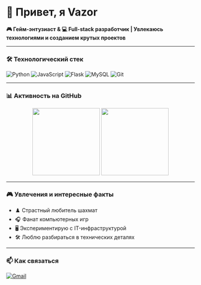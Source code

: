 # 👋 Привет, я Vazor 

**🎮 Гейм-энтузиаст & 💻 Full-stack разработчик | Увлекаюсь технологиями и созданием крутых проектов**

---

### 🛠️ Технологический стек
<p align="left">
  <img src="https://img.shields.io/badge/Python-3776AB?style=for-the-badge&logo=python&logoColor=white" alt="Python">
  <img src="https://img.shields.io/badge/JavaScript-F7DF1E?style=for-the-badge&logo=javascript&logoColor=black" alt="JavaScript">
  <img src="https://img.shields.io/badge/Flask-000000?style=for-the-badge&logo=flask&logoColor=white" alt="Flask">
  <img src="https://img.shields.io/badge/MySQL-4479A1?style=for-the-badge&logo=mysql&logoColor=white" alt="MySQL">
  <img src="https://img.shields.io/badge/Git-F05032?style=for-the-badge&logo=git&logoColor=white" alt="Git">
</p>

---

### 📊 Активность на GitHub
<div align="center">
  <img height="180em" src="https://github-readme-stats.vercel.app/api?username=vazor-code&show_icons=true&theme=dracula&count_private=true&include_all_commits=true"/>
  <img height="180em" src="https://github-readme-stats.vercel.app/api/top-langs/?username=vazor-code&layout=compact&langs_count=8&theme=dracula"/>
</div>

---

### 🎮 Увлечения и интересные факты
- ♟️ Страстный любитель шахмат
- 🎧 Фанат компьютерных игр
- 🖥️ Экспериментирую с IT-инфраструктурой
- 🛠️ Люблю разбираться в технических деталях

---

### 📫 Как связаться
<p align="left">
  <a href="mailto:ddimin582@gmail.com">
    <img src="https://img.shields.io/badge/Gmail-D14836?style=for-the-badge&logo=gmail&logoColor=white" alt="Gmail">
  </a>
</p>
